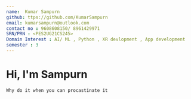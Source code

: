 ```yaml
---
name:  Kumar Sampurn
github: ttps://github.com/KumarSampurn
email: kumarsampurn@outlook.com
contact no : 9608608150/ 8961429971
SRN/PRN : <PES2UG21CS245>
Domain Interest : AI/ ML , Python , XR devlopment , App development
semester : 3
---
```


# Hi, I'm Sampurn
    Why do it when you can procastinate it
